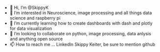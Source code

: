 - 👋 Hi, I’m @SkippyK
- 👀 I’m interested in Neuroscience, image processing and all things data science and raspberry pi
- 🌱 I’m currently learning how to create dashboards with dash and plotly for data visualization
- 💞️ I’m looking to collaborate on python, image processing, data anlysis and anything open source
- 📫 How to reach me ... LinkedIn Skippy Keiter, be sure to mention github

<!---
SkippyK/SkippyK is a ✨ special ✨ repository because its `README.md` (this file) appears on your GitHub profile.
You can click the Preview link to take a look at your changes.
--->
